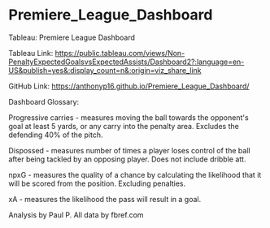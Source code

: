 # Premiere_League_Dashboard
Tableau: Premiere League Dashboard

Tableau Link: https://public.tableau.com/views/Non-PenaltyExpectedGoalsvsExpectedAssists/Dashboard2?:language=en-US&publish=yes&:display_count=n&:origin=viz_share_link

GitHub Link: https://anthonyp16.github.io/Premiere_League_Dashboard/

Dashboard Glossary:

  Progressive carries - measures moving the ball towards the opponent's goal at least 5 yards, or any carry into the penalty area. Excludes the defending 40% of the pitch.

  Dispossed - measures number of times a player loses control of the ball after being tackled by an opposing player. Does not include dribble att.

  npxG - measures the quality of a chance by calculating the likelihood that it will be scored from the position. Excluding penalties.

  xA - measures the likelihood the pass will result in a goal.

Analysis by Paul P.
All data by fbref.com
